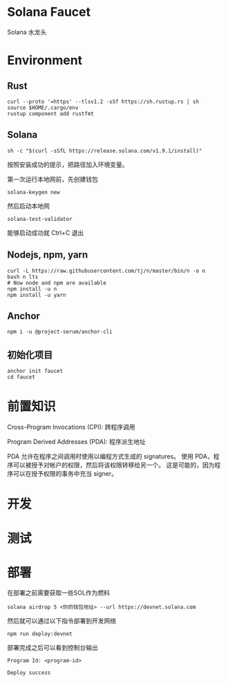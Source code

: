 # Solana Faucet
Solana 水龙头

# Environment

## Rust
```shell
curl --proto '=https' --tlsv1.2 -sSf https://sh.rustup.rs | sh
source $HOME/.cargo/env
rustup component add rustfmt
```
## Solana
```shell
sh -c "$(curl -sSfL https://release.solana.com/v1.9.1/install)"
```
按照安装成功的提示，把路径加入环境变量。

第一次运行本地网前，先创建钱包
```shell
solana-keygen new
```
然后启动本地网
```shell
solana-test-validator
```
能够启动成功就 Ctrl+C 退出

## Nodejs, npm, yarn
```shell
curl -L https://raw.githubusercontent.com/tj/n/master/bin/n -o n
bash n lts
# Now node and npm are available
npm install -u n
npm install -u yarn
```
## Anchor
```shell
npm i -u @project-serum/anchor-cli
```
## 初始化项目
```shell
anchor init faucet
cd faucet
```

# 前置知识

Cross-Program Invocations (CPI): 跨程序调用

Program Derived Addresses (PDA): 程序派生地址

PDA 允许在程序之间调用时使用以编程方式生成的 signatures。
使用 PDA，程序可以被授予对帐户的权限，然后将该权限转移给另一个。
这是可能的，因为程序可以在授予权限的事务中充当 signer。

# 开发
# 测试

# 部署
在部署之前需要获取一些SOL作为燃料
```shell
solana airdrop 5 <你的钱包地址> --url https://devnet.solana.com
```
然后就可以通过以下指令部署到开发网络
```shell
npm run deploy:devnet
```
部署完成之后可以看到控制台输出
```shell
Program Id: <program-id>

Deploy success
```